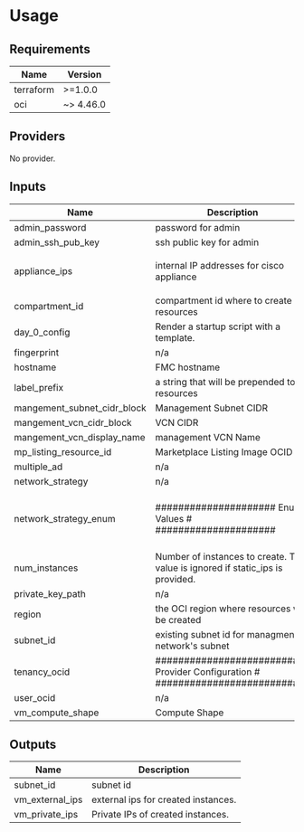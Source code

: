 # Usage
<!--- BEGIN_TF_DOCS --->
## Requirements

| Name | Version |
|------|---------|
| terraform | >=1.0.0 |
| oci | ~> 4.46.0 |

## Providers

No provider.

## Inputs

| Name | Description | Type | Default | Required |
|------|-------------|------|---------|:--------:|
| admin\_password | password for admin | `string` | n/a | yes |
| admin\_ssh\_pub\_key | ssh public key for admin | `string` | n/a | yes |
| appliance\_ips | internal IP addresses for cisco appliance | `list(string)` | <pre>[<br>  "10.22.0.10"<br>]</pre> | no |
| compartment\_id | compartment id where to create all resources | `string` | n/a | yes |
| day\_0\_config | Render a startup script with a template. | `string` | `"fmcv.txt"` | no |
| fingerprint | n/a | `any` | n/a | yes |
| hostname | FMC hostname | `string` | `"fmc"` | no |
| label\_prefix | a string that will be prepended to all resources | `string` | `"none"` | no |
| mangement\_subnet\_cidr\_block | Management Subnet CIDR | `string` | `"10.22.0.0/24"` | no |
| mangement\_vcn\_cidr\_block | VCN CIDR | `string` | `"10.22.0.0/16"` | no |
| mangement\_vcn\_display\_name | management VCN Name | `string` | `"mgmt"` | no |
| mp\_listing\_resource\_id | Marketplace Listing Image OCID | `string` | `"ocid1.image.oc1..aaaaaaaarhp3ouzhmequs7a7462ro6rdqaxwz7ddizibfxs2tgaxqe6upv7q"` | no |
| multiple\_ad | n/a | `bool` | `false` | no |
| network\_strategy | n/a | `string` | `"Create New VCN and Subnet"` | no |
| network\_strategy\_enum | ##################### Enum Values     # ##################### | `map(any)` | <pre>{<br>  "CREATE_NEW_VCN_SUBNET": "Create New VCN and Subnet",<br>  "USE_EXISTING_VCN_SUBNET": "Use Existing VCN and Subnet"<br>}</pre> | no |
| num\_instances | Number of instances to create. This value is ignored if static\_ips is provided. | `number` | `1` | no |
| private\_key\_path | n/a | `any` | n/a | yes |
| region | the OCI region where resources will be created | `string` | n/a | yes |
| subnet\_id | existing subnet id for managment network's subnet | `string` | `""` | no |
| tenancy\_ocid | ########################### Provider Configuration   # ########################### | `any` | n/a | yes |
| user\_ocid | n/a | `any` | n/a | yes |
| vm\_compute\_shape | Compute Shape | `string` | `"VM.Standard2.4"` | no |

## Outputs

| Name | Description |
|------|-------------|
| subnet\_id | subnet id |
| vm\_external\_ips | external ips for created instances. |
| vm\_private\_ips | Private IPs of created instances. |

<!--- END_TF_DOCS --->
